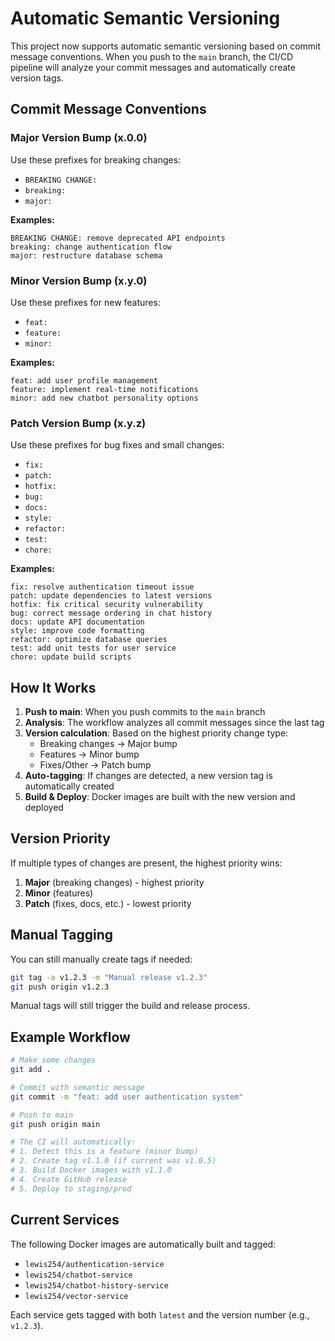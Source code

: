 # Automatic Semantic Versioning

This project now supports automatic semantic versioning based on commit message conventions. When you push to the `main` branch, the CI/CD pipeline will analyze your commit messages and automatically create version tags.

## Commit Message Conventions

### Major Version Bump (x.0.0)
Use these prefixes for breaking changes:
- `BREAKING CHANGE:`
- `breaking:`
- `major:`

**Examples:**
```
BREAKING CHANGE: remove deprecated API endpoints
breaking: change authentication flow
major: restructure database schema
```

### Minor Version Bump (x.y.0)
Use these prefixes for new features:
- `feat:`
- `feature:`
- `minor:`

**Examples:**
```
feat: add user profile management
feature: implement real-time notifications
minor: add new chatbot personality options
```

### Patch Version Bump (x.y.z)
Use these prefixes for bug fixes and small changes:
- `fix:`
- `patch:`
- `hotfix:`
- `bug:`
- `docs:`
- `style:`
- `refactor:`
- `test:`
- `chore:`

**Examples:**
```
fix: resolve authentication timeout issue
patch: update dependencies to latest versions
hotfix: fix critical security vulnerability
bug: correct message ordering in chat history
docs: update API documentation
style: improve code formatting
refactor: optimize database queries
test: add unit tests for user service
chore: update build scripts
```

## How It Works

1. **Push to main**: When you push commits to the `main` branch
2. **Analysis**: The workflow analyzes all commit messages since the last tag
3. **Version calculation**: Based on the highest priority change type:
   - Breaking changes → Major bump
   - Features → Minor bump  
   - Fixes/Other → Patch bump
4. **Auto-tagging**: If changes are detected, a new version tag is automatically created
5. **Build & Deploy**: Docker images are built with the new version and deployed

## Version Priority

If multiple types of changes are present, the highest priority wins:
1. **Major** (breaking changes) - highest priority
2. **Minor** (features)
3. **Patch** (fixes, docs, etc.) - lowest priority

## Manual Tagging

You can still manually create tags if needed:
```bash
git tag -a v1.2.3 -m "Manual release v1.2.3"
git push origin v1.2.3
```

Manual tags will still trigger the build and release process.

## Example Workflow

```bash
# Make some changes
git add .

# Commit with semantic message
git commit -m "feat: add user authentication system"

# Push to main
git push origin main

# The CI will automatically:
# 1. Detect this is a feature (minor bump)
# 2. Create tag v1.1.0 (if current was v1.0.5)
# 3. Build Docker images with v1.1.0
# 4. Create GitHub release
# 5. Deploy to staging/prod
```

## Current Services

The following Docker images are automatically built and tagged:
- `lewis254/authentication-service`
- `lewis254/chatbot-service`
- `lewis254/chatbot-history-service`
- `lewis254/vector-service`

Each service gets tagged with both `latest` and the version number (e.g., `v1.2.3`).
